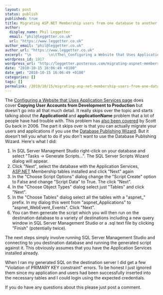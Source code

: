 ```yaml
---
layout: post
status: publish
published: true
title: Migrating ASP.NET Membership users from one database to another
author:
  display_name: Phil Leggetter
  email: "phil@leggetter.co.uk"
  url: "https://www.leggetter.co.uk"
author_email: "phil@leggetter.co.uk"
author_url: "https://www.leggetter.co.uk"
excerpt: "\n        \n\tThe\_Configuring a Website that Uses Application Services page does cover\_Copying User Accounts from Development to Production but doesn&#039;t go into all that much detail. It really skips over the topic and starts talking about the Applica..."
wordpress_id: 1917
wordpress_url: "http://leggetter.posterous.com/migrating-aspnet-membership-users-from-one-da"
date: "2010-10-15 16:06:49 +0100"
date_gmt: "2010-10-15 16:06:49 +0100"
categories: []
tags: []
permalink: /2010/10/15/migrating-asp-net-membership-users-from-one-database-to-another.html
---
```



<p>
	The <a href="http://www.asp.net/hosting/tutorials/configuring-a-website-that-uses-application-services-cs">Configuring a Website that Uses Application Services page</a> does cover <b>Copying User Accounts from Development to Production</b> but doesn&#39;t go into all that much detail. It really skips over the topic and starts talking about the <b>ApplicationId</b> and <b>applicationName</b> problem that a lot of people have had trouble with. This problem has <a href="http://weblogs.asp.net/scottgu/archive/2006/04/22/Always-set-the-_2200_applicationName_2200_-property-when-configuring-ASP.NET-2.0-Membership-and-other-Providers.aspx">also been covered</a> by Scott Gu back in 2006. The part it skips over is that you can actually migrate your users and applications if you use the <a href="http://www.microsoft.com/downloads/en/details.aspx?familyid=56e5b1c5-bf17-42e0-a410-371a838e570a&amp;displaylang=en">Database Publishing Wizard</a>. But it doesn&#39;t tell you what to do if you don&#39;t want to use the Database Publishing Wizard. Here&#39;s what I did:

<ol>
<li>In SQL Server Managment Studio right-click on your database and select &quot;Tasks -&gt; Generate Scripts...&quot;. The SQL Server Scripts Wizard dialog will appear.</li>
<li>Click &quot;Next&quot;, select the database with the Application Services, <a href="http://asp.net">ASP.NET</a> Membership tables installed and click &quot;Next&quot; again</li>
<li>In the &quot;Choose Script Options&quot; dialog change the &quot;Script Create&quot; option to False and change &quot;Script Data&quot; to True. The click &quot;Next&quot;.</li>
<li>In the &quot;Choose Object Types&quot; dialog select just &quot;Tables&quot; and click &quot;Next&quot;.</li>
<li>In the &quot;Choose Tables&quot; dialog select all the tables with a &quot;aspnet_&quot; prefix. In my dialog this went from &quot;aspnet_Applications&quot; to &quot;aspnet_WebEvent_Events&quot;. Click &quot;Next&quot;.</li>
<li>You can then generate the script which you will then run on the destination database to a variety of destinations including a new query window in SQL Server Management Studio or a .sql text file by clicking &quot;Finish&quot; (potentially twice).</li>
</ol>
<div>The next steps simply involve running SQL Server Management Studio and connecting to you destination database and running the generated script against it. This obviously assumes that you have the Application Services installed already.</div>
<p />
<div>When I ran my generated SQL on the destination server I did get a few &quot;Violation of PRIMARY KEY constraint&quot; errors. To be honest I just ignored them since my application and users had been successfully inserted into the necessary tables and I could login using the expected credentials.</div>
<p />
<div>If you do have any questions about this please just post a comment.</div>
